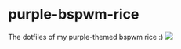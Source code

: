 # purple-bspwm-rice
The dotfiles of my purple-themed bspwm rice :)
![](https://i.redd.it/milwhqct89pb1.png)
